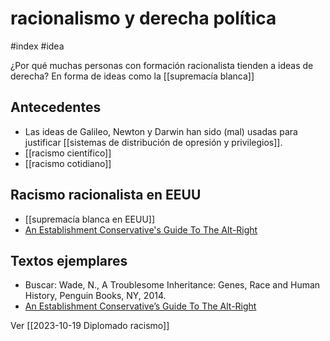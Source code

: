 # racionalismo y derecha política
#index #idea 

¿Por qué muchas personas con formación racionalista tienden a ideas de derecha? En forma de ideas como la [[supremacía blanca]]

## Antecedentes

- Las ideas de Galileo, Newton y Darwin han sido (mal) usadas para justificar [[sistemas de distribución de opresión y privilegios]].
- [[racismo científico]]
- [[racismo cotidiano]]

## Racismo racionalista en EEUU

- [[supremacía blanca en EEUU]]
- [An Establishment Conservative's Guide To The Alt-Right](https://www.breitbart.com/tech/2016/03/29/an-establishment-conservatives-guide-to-the-alt-right/)


## Textos ejemplares

- Buscar: Wade, N., A Troublesome Inheritance: Genes, Race and Human History, Penguin Books, NY, 2014.
- [An Establishment Conservative’s Guide To The Alt-Right](https://www.breitbart.com/tech/2016/03/29/an-establishment-conservatives-guide-to-the-alt-right/)

Ver [[2023-10-19 Diplomado racismo]]
